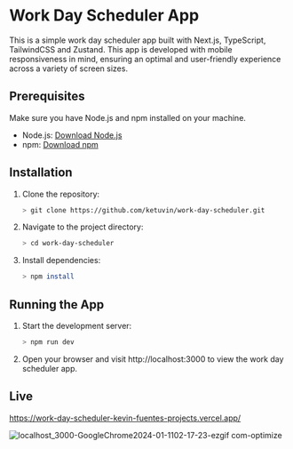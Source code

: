 # Work Day Scheduler App

This is a simple work day scheduler app built with Next.js, TypeScript, TailwindCSS and Zustand. This app is developed with mobile responsiveness in mind, ensuring an optimal and user-friendly experience across a variety of screen sizes.

## Prerequisites

Make sure you have Node.js and npm installed on your machine.

- Node.js: [Download Node.js](https://nodejs.org/)
- npm: [Download npm](https://www.npmjs.com/get-npm)

## Installation

1. Clone the repository:
   ```bash
   > git clone https://github.com/ketuvin/work-day-scheduler.git
2. Navigate to the project directory:
   ```bash
   > cd work-day-scheduler
3. Install dependencies:
   ```bash
   > npm install
## Running the App

1. Start the development server:
   ```bash
   > npm run dev
2. Open your browser and visit http://localhost:3000 to view the work day scheduler app.

## Live
https://work-day-scheduler-kevin-fuentes-projects.vercel.app/

![localhost_3000-GoogleChrome2024-01-1102-17-23-ezgif com-optimize](https://github.com/ketuvin/work-day-scheduler/assets/33052653/1bc35abf-dcde-4f86-9732-9f7682c3a7fb)



